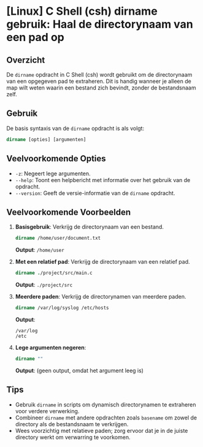 # [Linux] C Shell (csh) dirname gebruik: Haal de directorynaam van een pad op

## Overzicht
De `dirname` opdracht in C Shell (csh) wordt gebruikt om de directorynaam van een opgegeven pad te extraheren. Dit is handig wanneer je alleen de map wilt weten waarin een bestand zich bevindt, zonder de bestandsnaam zelf.

## Gebruik
De basis syntaxis van de `dirname` opdracht is als volgt:

```csh
dirname [opties] [argumenten]
```

## Veelvoorkomende Opties
- `-z`: Negeert lege argumenten.
- `--help`: Toont een helpbericht met informatie over het gebruik van de opdracht.
- `--version`: Geeft de versie-informatie van de `dirname` opdracht.

## Veelvoorkomende Voorbeelden

1. **Basisgebruik**: Verkrijg de directorynaam van een bestand.
   ```csh
   dirname /home/user/document.txt
   ```
   **Output**: `/home/user`

2. **Met een relatief pad**: Verkrijg de directorynaam van een relatief pad.
   ```csh
   dirname ./project/src/main.c
   ```
   **Output**: `./project/src`

3. **Meerdere paden**: Verkrijg de directorynamen van meerdere paden.
   ```csh
   dirname /var/log/syslog /etc/hosts
   ```
   **Output**:
   ```
   /var/log
   /etc
   ```

4. **Lege argumenten negeren**:
   ```csh
   dirname ""
   ```
   **Output**: (geen output, omdat het argument leeg is)

## Tips
- Gebruik `dirname` in scripts om dynamisch directorynamen te extraheren voor verdere verwerking.
- Combineer `dirname` met andere opdrachten zoals `basename` om zowel de directory als de bestandsnaam te verkrijgen.
- Wees voorzichtig met relatieve paden; zorg ervoor dat je in de juiste directory werkt om verwarring te voorkomen.